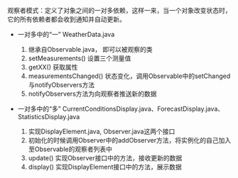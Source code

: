观察者模式：定义了对象之间的一对多依赖，这样一来，当一个对象改变状态时，它的所有依赖者都会收到通知并自动更新。

* 一对多中的“一” WeatherData.java
    1. 继承自Observable.java， 即可以被观察的类
    2. setMeasurements() 设置三个测量值
    3. getXX() 获取属性
    4. measurementsChanged() 状态变化，调用Observable中的setChanged与notifyObservers方法
    5. notifyObservers方法为向观察者推送新的数据

* 一对多中的“多” CurrentConditionsDisplay.java、ForecastDisplay.java、StatisticsDisplay.java
    1. 实现DisplayElement.java, Observer.java这两个接口
    2. 初始化的时候调用Observer中的addObserver方法，将实例化的自己加入至Observable的观察者列表中
    3. update() 实现Observer接口中的方法，接收更新的数据
    4. display() 实现DisplayElement接口中的方法，展示数据



